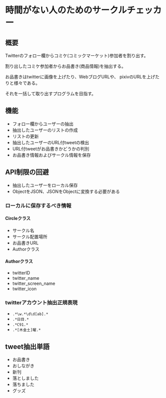 # 時間がない人のためのサークルチェッカー
## 概要
Twitterのフォロー欄からコミケ(コミックマーケット)参加者を割り出す。

割り出したコミケ参加者からお品書き(商品情報)を抽出する。

お品書きはtwitterに画像を上げたり、WebブログURLや、
pixivのURLを上げたりと様々である。

それを一括して取り出すプログラムを目指す。

## 機能
- フォロー欄からユーザーの抽出
- 抽出したユーザーのリストの作成
- リストの更新
- 抽出したユーザーのURL付tweetの検出
- URL付tweetがお品書きかどうかの判別
- お品書き情報およびサークル情報を保存

## API制限の回避
- 抽出したユーザーをローカル保存
- ObjectをJSON、JSONをObjectに変換する必要がある

### ローカルに保存するべき情報
#### Circleクラス
- サークル名
- サークル配置場所
- お品書きURL
- Authorクラス

#### Authorクラス
- twitterID
- twitter_name
- twitter_screen_name
- twitter_icon

### twitterアカウント抽出正規表現
- `.*\w.*\d\d[ab].*`
- `.*日目.*`
- `.*C91.*`
- `.*[木金土]曜.*`

## tweet抽出単語
- お品書き
- おしながき
- 新刊
- 落としました
- 落ちました
- グッズ
